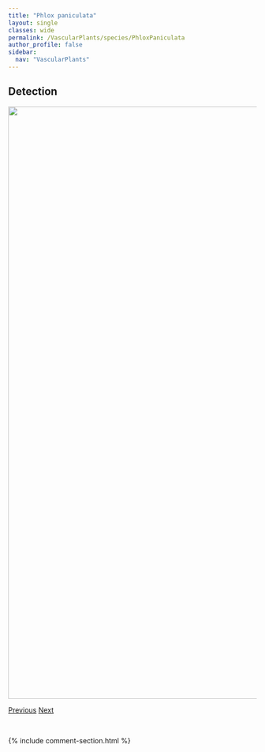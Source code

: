 ```yaml
---
title: "Phlox paniculata"
layout: single
classes: wide
permalink: /VascularPlants/species/PhloxPaniculata
author_profile: false
sidebar:
  nav: "VascularPlants"
---
```


<h2>Detection</h2>

<a href="https://drive.google.com/uc?export=view&id=1KLkTH1QN1hcMQHbHWRyu02Q3RQDDNc_d">
<img src="https://drive.google.com/uc?export=view&id=1KLkTH1QN1hcMQHbHWRyu02Q3RQDDNc_d" height = "1200" width = "800">
</a>


<a href="/DevelopmentWebsite/VascularPlants/species/PhloxHoodii" class="pagination--pager" title="Phlox hoodii">Previous</a> <a href="/DevelopmentWebsite/VascularPlants/species/PhragmitesAustralis" class="pagination--pager" title="Phragmites australis">Next</a>

<p>&nbsp;</p>

{% include comment-section.html %}
